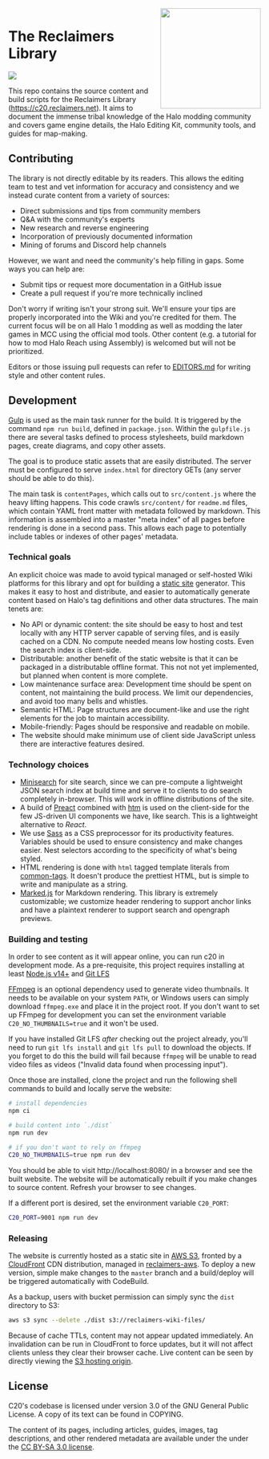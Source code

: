 <img alt="" align="right" width="200" src="src/assets/librarian.png">

# The Reclaimers Library

![](https://codebuild.us-east-1.amazonaws.com/badges?uuid=eyJlbmNyeXB0ZWREYXRhIjoidlNBbmZ4ODFvZytxTit3VHRZcmxkQzNOV3lvejVWcEd3VVVKdEFvUWZXL3cyNlpqbHplaU5OL0lVUkJkdDR5L1o4N28yMStKUE43c1Q4bkgwTjEya3d3PSIsIml2UGFyYW1ldGVyU3BlYyI6IllacFUvMWJnZlVsdnhUcjYiLCJtYXRlcmlhbFNldFNlcmlhbCI6MX0%3D&branch=master)

This repo contains the source content and build scripts for the Reclaimers Library (https://c20.reclaimers.net). It aims to document the immense tribal knowledge of the Halo modding community and covers game engine details, the Halo Editing Kit, community tools, and guides for map-making.

## Contributing
The library is not directly editable by its readers. This allows the editing team to test and vet information for accuracy and consistency and we instead curate content from a variety of sources:

* Direct submissions and tips from community members
* Q&A with the community's experts
* New research and reverse engineering
* Incorporation of previously documented information
* Mining of forums and Discord help channels

However, we want and need the community's help filling in gaps. Some ways you can help are:

* Submit tips or request more documentation in a GitHub issue
* Create a pull request if you're more technically inclined

Don't worry if writing isn't your strong suit. We'll ensure your tips are properly incorporated into the Wiki and you're credited for them. The current focus will be on all Halo 1 modding as well as modding the later games in MCC using the official mod tools. Other content (e.g. a tutorial for how to mod Halo Reach using Assembly) is welcomed but will not be prioritized.

Editors or those issuing pull requests can refer to [EDITORS.md](EDITORS.md) for writing style and other content rules.

## Development
[Gulp](https://gulpjs.com/) is used as the main task runner for the build. It is triggered by the command `npm run build`, defined in `package.json`. Within the `gulpfile.js` there are several tasks defined to process stylesheets, build markdown pages, create diagrams, and copy other assets.

The goal is to produce static assets that are easily distributed. The server must be configured to serve `index.html` for directory GETs (any server should be able to do this).

The main task is `contentPages`, which calls out to `src/content.js` where the heavy lifting happens. This code crawls `src/content/` for `readme.md` files, which contain YAML front matter with metadata followed by markdown. This information is assembled into a master "meta index" of all pages before rendering is done in a second pass. This allows each page to potentially include tables or indexes of other pages' metadata.

### Technical goals
An explicit choice was made to avoid typical managed or self-hosted Wiki platforms for this library and opt for building a [static site](https://en.wikipedia.org/wiki/Static_web_page) generator. This makes it easy to host and distribute, and easier to automatically generate content based on Halo's tag definitions and other data structures. The main tenets are:

* No API or dynamic content: the site should be easy to host and test locally with any HTTP server capable of serving files, and is easily cached on a CDN. No compute needed means low hosting costs. Even the search index is client-side.
* Distributable: another benefit of the static website is that it can be packaged in a distributable offline format. This not not yet implemented, but planned when content is more complete.
* Low maintenance surface area: Development time should be spent on content, not maintaining the build process. We limit our dependencies, and avoid too many bells and whistles.
* Semantic HTML: Page structures are document-like and use the right elements for the job to maintain accessibility.
* Mobile-friendly: Pages should be responsive and readable on mobile.
* The website should make minimum use of client side JavaScript unless there are interactive features desired.

### Technology choices
* [Minisearch](https://lucaong.github.io/minisearch/) for site search, since we can pre-compute a lightweight JSON search index at build time and serve it to clients to do search completely in-browser. This will work in offline distributions of the site.
* A build of [Preact](https://preactjs.com/) combined with [htm](https://github.com/developit/htm) is used on the client-side for the few JS-driven UI components we have, like search. This is a lightweight alternative to _React_.
* We use [Sass](https://sass-lang.com/) as a CSS preprocessor for its productivity features. Variables should be used to ensure consistency and make changes easier. Nest selectors according to the specificity of what's being styled.
* HTML rendering is done with `html` tagged template literals from [common-tags](https://github.com/zspecza/common-tags). It doesn't produce the prettiest HTML, but is simple to write and manipulate as a string.
* [Marked.js](https://github.com/markedjs/marked) for Markdown rendering. This library is extremely customizable; we customize header rendering to support anchor links and have a plaintext renderer to support search and opengraph previews.

### Building and testing
In order to see content as it will appear online, you can run c20 in development mode. As a pre-requisite, this project requires installing at least [Node.js v14+](https://nodejs.org/en/) and [Git LFS](https://git-lfs.github.com/)

[FFmpeg](https://ffmpeg.org/) is an optional dependency used to generate video thumbnails. It needs to be available on your system `PATH`, or Windows users can simply download `ffmpeg.exe` and place it in the project root. If you don't want to set up FFmpeg for development you can set the environment variable `C20_NO_THUMBNAILS=true` and it won't be used.

If you have installed Git LFS _after_ checking out the project already, you'll need to run `git lfs install` and `git lfs pull` to download the objects. If you forget to do this the build will fail because `ffmpeg` will be unable to read video files as videos ("Invalid data found when processing input").

Once those are installed, clone the project and run the following shell commands to build and locally serve the website:

```sh
# install dependencies
npm ci

# build content into `./dist`
npm run dev

# if you don't want to rely on ffmpeg
C20_NO_THUMBNAILS=true npm run dev
```

You should be able to visit http://localhost:8080/ in a browser and see the built website. The website will be automatically rebuilt if you make changes to source content. Refresh your browser to see changes.

If a different port is desired, set the environment variable `C20_PORT`:

```sh
C20_PORT=9001 npm run dev
```

### Releasing
The website is currently hosted as a static site in [AWS S3](https://aws.amazon.com/s3/), fronted by a [CloudFront](https://aws.amazon.com/cloudfront/) CDN distribution, managed in [reclaimers-aws](https://github.com/Sigmmma/reclaimers-aws). To deploy a new version, simple make changes to the `master` branch and a build/deploy will be triggered automatically with CodeBuild.

As a backup, users with bucket permission can simply sync the `dist` directory to S3:

```sh
aws s3 sync --delete ./dist s3://reclaimers-wiki-files/
```

Because of cache TTLs, content may not appear updated immediately. An invalidation can be run in CloudFront to force updates, but it will not affect clients unless they clear their browser cache. Live content can be seen by directly viewing the [S3 hosting origin][s3-origin].

## License
C20's codebase is licensed under version 3.0 of the GNU General Public License. A copy of its text can be found in COPYING.

The content of its pages, including articles, guides, images, tag descriptions, and other rendered metadata are available under the under the [CC BY-SA 3.0 license][cc-license].

[s3-origin]: http://reclaimers-c20.s3-website-us-east-1.amazonaws.com/
[cc-license]: https://creativecommons.org/licenses/by-sa/3.0/
